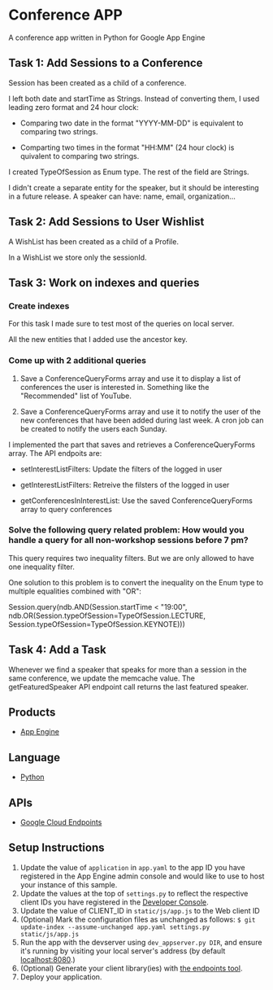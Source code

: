 # Conference APP
A conference app written in Python for Google App Engine

## Task 1: Add Sessions to a Conference

Session has been created as a child of a conference.

I left both date and startTime as Strings. Instead of converting them, I used leading zero format and 24 hour clock:

- Comparing two date in the format "YYYY-MM-DD" is equivalent to comparing two strings.

- Comparting two times in the format "HH:MM" (24 hour clock) is quivalent to comparing two strings.

I created TypeOfSession as Enum type. The rest of the field are Strings.

I didn't create a separate entity for the speaker, but it should be interesting in a future release. A speaker can have: name, email, organization...

## Task 2: Add Sessions to User Wishlist

A WishList has been created as a child of a Profile.

In a WishList we store only the sessionId.

## Task 3: Work on indexes and queries

### Create indexes

For this task I made sure to test most of the queries on local server.

All the new entities that I added use the ancestor key.

### Come up with 2 additional queries

1) Save a ConferenceQueryForms array and use it to display a list of conferences the user is interested in. Something like the "Recommended" list of YouTube.

2) Save a ConferenceQueryForms array and use it to notify the user of the new conferences that have been added during last week. A cron job can be created to notify the users each Sunday.

I implemented the part that saves and retrieves a ConferenceQueryForms array. The API endpoits are:

- setInterestListFilters: Update the filters of the logged in user

- getInterestListFilters: Retreive the filsters of the logged in user

- getConferencesInInterestList: Use the saved ConferenceQueryForms array to query conferences

### Solve the following query related problem: How would you handle a query for all non-workshop sessions before 7 pm?

This query requires two inequality filters. But we are only allowed to have one inequality filter.

One solution to this problem is to convert the inequality on the Enum type to multiple equalities combined with "OR":

 Session.query(ndb.AND(Session.startTime < "19:00", ndb.OR(Session.typeOfSession=TypeOfSession.LECTURE, Session.typeOfSession=TypeOfSession.KEYNOTE)))

## Task 4: Add a Task

Whenever we find a speaker that speaks for more than a session in the same conference, we update the memcache value. The getFeaturedSpeaker API endpoint call returns the last featured speaker.


## Products
- [App Engine][1]

## Language
- [Python][2]

## APIs
- [Google Cloud Endpoints][3]

## Setup Instructions
1. Update the value of `application` in `app.yaml` to the app ID you
   have registered in the App Engine admin console and would like to use to host
   your instance of this sample.
1. Update the values at the top of `settings.py` to
   reflect the respective client IDs you have registered in the
   [Developer Console][4].
1. Update the value of CLIENT_ID in `static/js/app.js` to the Web client ID
1. (Optional) Mark the configuration files as unchanged as follows:
   `$ git update-index --assume-unchanged app.yaml settings.py static/js/app.js`
1. Run the app with the devserver using `dev_appserver.py DIR`, and ensure it's running by visiting your local server's address (by default [localhost:8080][5].)
1. (Optional) Generate your client library(ies) with [the endpoints tool][6].
1. Deploy your application.


[1]: https://developers.google.com/appengine
[2]: http://python.org
[3]: https://developers.google.com/appengine/docs/python/endpoints/
[4]: https://console.developers.google.com/
[5]: https://localhost:8080/
[6]: https://developers.google.com/appengine/docs/python/endpoints/endpoints_tool
